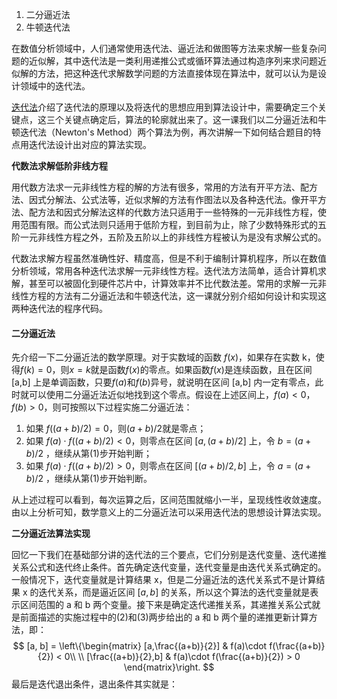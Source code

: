 1. 二分逼近法
2. 牛顿迭代法



在数值分析领域中，人们通常使用迭代法、逼近法和做图等方法来求解一些复杂问题的近似解，其中迭代法是一类利用递推公式或循环算法通过构造序列来求问题近似解的方法，把这种迭代求解数学问题的方法直接体现在算法中，就可以认为是设计领域中的迭代法。

[迭代法](./算法实战01.md#迭代法)介绍了迭代法的原理以及将迭代的思想应用到算法设计中，需要确定三个关键点，这三个关键点确定后，算法的轮廓就出来了。这一课我们以二分逼近法和牛顿迭代法（Newton's Method）两个算法为例，再次讲解一下如何结合题目的特点用迭代法设计出对应的算法实现。

**代数法求解低阶非线方程**

用代数方法求一元非线性方程的解的方法有很多，常用的方法有开平方法、配方法、因式分解法、公式法等，近似求解的方法有作图法以及各种迭代法。像开平方法、配方法和因式分解法这样的代数方法只适用于一些特殊的一元非线性方程，使用范围有限。而公式法则只适用于低阶方程，到目前为止，除了少数特殊形式的五阶一元非线性方程之外，五阶及五阶以上的非线性方程被认为是没有求解公式的。

代数法求解方程虽然准确性好、精度高，但是不利于编制计算机程序，所以在数值分析领域，常用各种迭代法求解一元非线性方程。迭代法方法简单，适合计算机求解，甚至可以被固化到硬件芯片中，计算效率并不比代数法差。常用的求解一元非线性方程的方法有二分逼近法和牛顿迭代法，这一课就分别介绍如何设计和实现这两种迭代法的程序代码。

#### 二分逼近法

先介绍一下二分逼近法的数学原理。对于实数域的函数 $f(x)$，如果存在实数 k，使得$f(k)=0$，则$x=k$就是函数$f(x)$的零点。如果函数$f(x)$是连续函数，且在区间 [a,b] 上是单调函数，只要$f(a)$和$f(b)$异号，就说明在区间 [a,b] 内一定有零点，此时就可以使用二分逼近法近似地找到这个零点。假设在上述区间上，$f(a)<0，f(b)>0$，则可按照以下过程实施二分逼近法：

1. 如果 $f((a+b)/2) = 0$，则$(a+b)/2$就是零点；
2. 如果 $f(a)\cdot f((a+b)/2) < 0$，则零点在区间 $[a, (a+b)/2]$ 上，令 $b = (a+b)/2$ ，继续从第(1)步开始判断；
3. 如果 $f(a)\cdot f((a+b)/2) > 0$，则零点在区间 $[(a+b)/2, b]$ 上，令 $a = (a+b)/2$ ，继续从第(1)步开始判断。

从上述过程可以看到，每次运算之后，区间范围就缩小一半，呈现线性收敛速度。由以上分析可知，数学意义上的二分逼近法可以采用迭代法的思想设计算法实现。

**二分逼近法算法实现**

回忆一下我们在基础部分讲的迭代法的三个要点，它们分别是迭代变量、迭代递推关系公式和迭代终止条件。首先确定迭代变量，迭代变量是由迭代关系式确定的。一般情况下，迭代变量就是计算结果 x，但是二分逼近法的迭代关系式不是计算结果 x 的迭代关系，而是逼近区间 $[a, b]$ 的关系，所以这个算法的迭代变量就是表示区间范围的 a 和 b 两个变量。接下来是确定迭代递推关系，其递推关系公式就是前面描述的实施过程中的(2)和(3)两步给出的 a 和 b 两个量的递推更新计算方法，即：
$$
[a, b] = \left\{\begin{matrix}
[a,\frac{(a+b)}{2}] & f(a)\cdot f(\frac{(a+b)}{2}) < 0\\ 
\\
[\frac{(a+b)}{2},b] & f(a)\cdot f(\frac{(a+b)}{2}) > 0
\end{matrix}\right.
$$
最后是迭代退出条件，退出条件其实就是：

